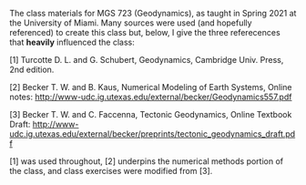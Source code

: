 The class materials for MGS 723 (Geodynamics), as taught in Spring 2021 at the University of Miami. Many sources were used (and hopefully referenced) to create this class but, below, I give the three referecences that **heavily** influenced the class:


[1] Turcotte D. L. and G. Schubert, Geodynamics, Cambridge Univ. Press, 2nd edition.

[2] Becker T. W. and B. Kaus, Numerical Modeling of Earth Systems, Online notes: http://www-udc.ig.utexas.edu/external/becker/Geodynamics557.pdf

[3] Becker T. W. and C. Faccenna, Tectonic Geodynamics, Online Textbook Draft: http://www-udc.ig.utexas.edu/external/becker/preprints/tectonic_geodynamics_draft.pdf


[1] was used throughout, [2] underpins the numerical methods portion of the class, and class exercises were modified from [3].
